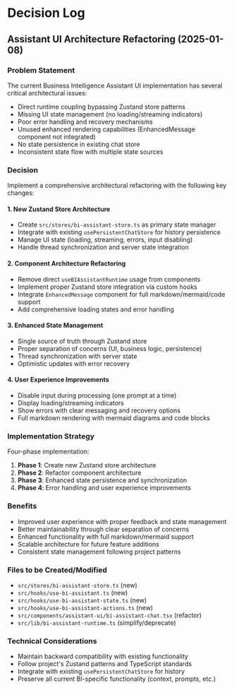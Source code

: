 # Decision Log

## Assistant UI Architecture Refactoring (2025-01-08)

### Problem Statement
The current Business Intelligence Assistant UI implementation has several critical architectural issues:
- Direct runtime coupling bypassing Zustand store patterns
- Missing UI state management (no loading/streaming indicators)
- Poor error handling and recovery mechanisms
- Unused enhanced rendering capabilities (EnhancedMessage component not integrated)
- No state persistence in existing chat store
- Inconsistent state flow with multiple state sources

### Decision
Implement a comprehensive architectural refactoring with the following key changes:

#### 1. New Zustand Store Architecture
- Create `src/stores/bi-assistant-store.ts` as primary state manager
- Integrate with existing `usePersistentChatStore` for history persistence
- Manage UI state (loading, streaming, errors, input disabling)
- Handle thread synchronization and server state integration

#### 2. Component Architecture Refactoring
- Remove direct `useBIAssistantRuntime` usage from components
- Implement proper Zustand store integration via custom hooks
- Integrate `EnhancedMessage` component for full markdown/mermaid/code support
- Add comprehensive loading states and error handling

#### 3. Enhanced State Management
- Single source of truth through Zustand store
- Proper separation of concerns (UI, business logic, persistence)
- Thread synchronization with server state
- Optimistic updates with error recovery

#### 4. User Experience Improvements
- Disable input during processing (one prompt at a time)
- Display loading/streaming indicators
- Show errors with clear messaging and recovery options
- Full markdown rendering with mermaid diagrams and code blocks

### Implementation Strategy
Four-phase implementation:
1. **Phase 1**: Create new Zustand store architecture
2. **Phase 2**: Refactor component architecture
3. **Phase 3**: Enhanced state persistence and synchronization
4. **Phase 4**: Error handling and user experience improvements

### Benefits
- Improved user experience with proper feedback and state management
- Better maintainability through clear separation of concerns
- Enhanced functionality with full markdown/mermaid support
- Scalable architecture for future feature additions
- Consistent state management following project patterns

### Files to be Created/Modified
- `src/stores/bi-assistant-store.ts` (new)
- `src/hooks/use-bi-assistant.ts` (new)
- `src/hooks/use-bi-assistant-state.ts` (new)
- `src/hooks/use-bi-assistant-actions.ts` (new)
- `src/components/assistant-ui/bi-assistant-chat.tsx` (refactor)
- `src/lib/bi-assistant-runtime.ts` (simplify/deprecate)

### Technical Considerations
- Maintain backward compatibility with existing functionality
- Follow project's Zustand patterns and TypeScript standards
- Integrate with existing `usePersistentChatStore` for history
- Preserve all current BI-specific functionality (context, prompts, etc.)